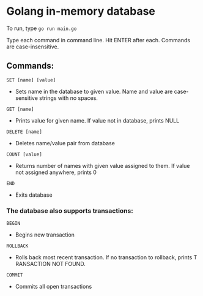 # Golang in-memory database

To run, type `go run main.go`

Type each command in command line. Hit ENTER after each. Commands are case-insensitive.

## Commands:

`SET [name] [value]`
- Sets name in the database to given value. Name and value are case-sensitive strings with no spaces.

`GET [name]`
- Prints value for given name. If value not in database, prints N​ULL

`DELETE [name]`
- Deletes name/value pair from database

`COUNT [value]`
- Returns number of names with given value assigned to them. If value not assigned anywhere, prints 0​

`END`
- Exits database

### The database also supports transactions:

`BEGIN`
- Begins new transaction

`ROLLBACK`
- Rolls back most recent transaction. If no transaction to rollback, prints T​RANSACTION NOT FOUND.

`COMMIT`
- Commits ​all​ open transactions
